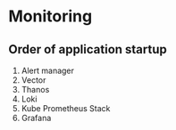 # Monitoring

## Order of application startup

1. Alert manager
2. Vector
3. Thanos
4. Loki
5. Kube Prometheus Stack
6. Grafana
